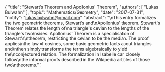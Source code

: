 {
    "title": "Stewart's Theorem and Apollonius' Theorem",
    "authors": [
        "Lukas Bulwahn"
    ],
    "topic": "Mathematics/Geometry",
    "date": "2017-07-31",
    "notify": "lukas.bulwahn@gmail.com",
    "abstract": "\nThis entry formalizes the two geometric theorems, Stewart's and\nApollonius' theorem. Stewart's Theorem relates the length of\na triangle's cevian to the lengths of the triangle's two\nsides. Apollonius' Theorem is a specialisation of Stewart's\ntheorem, restricting the cevian to be the median. The proof applies\nthe law of cosines, some basic geometric facts about triangles and\nthen simply transforms the terms algebraically to yield the\nconjectured relation. The formalization in Isabelle can closely follow\nthe informal proofs described in the Wikipedia articles of those two\ntheorems."
}